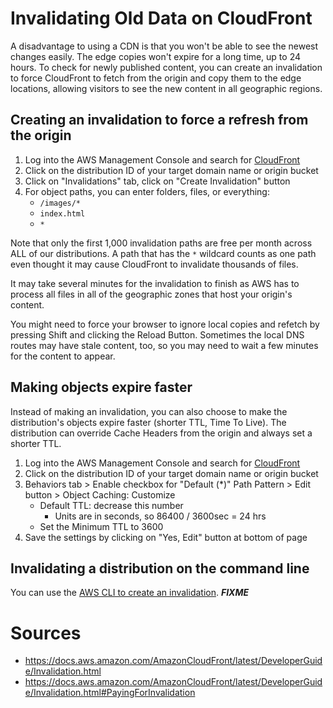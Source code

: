 # Invalidating Old Data on CloudFront

A disadvantage to using a CDN is that you won't be able to see the newest changes easily. The edge copies won't expire for a long time, up to 24 hours. To check for newly published content, you can create an invalidation to force CloudFront to fetch from the origin and copy them to the edge locations, allowing visitors to see the new content in all geographic regions.

## Creating an invalidation to force a refresh from the origin
1. Log into the AWS Management Console and search for [ CloudFront ](https://console.aws.amazon.com/cloudfront/home?#)
2. Click on the distribution ID of your target domain name or origin bucket
3. Click on "Invalidations" tab, click on "Create Invalidation" button
4. For object paths, you can enter folders, files, or everything:
    * `/images/*`
    * `index.html`
    * `*`

Note that only the first 1,000 invalidation paths are free per month across ALL of our distributions. A path that has the `*` wildcard counts as one path even thought it may cause CloudFront to invalidate thousands of files.

It may take several minutes for the invalidation to finish as AWS has to process all files in all of the geographic zones that host your origin's content.

You might need to force your browser to ignore local copies and refetch by pressing Shift and clicking the Reload Button. Sometimes the local DNS routes may have stale content, too, so you may need to wait a few minutes for the content to appear.

## Making objects expire faster
Instead of making an invalidation, you can also choose to make the distribution's objects expire faster (shorter TTL, Time To Live). The distribution can override Cache Headers from the origin and always set a shorter TTL.

1. Log into the AWS Management Console and search for [ CloudFront ](https://console.aws.amazon.com/cloudfront/home?#)
2. Click on the distribution ID of your target domain name or origin bucket
3. Behaviors tab > Enable checkbox for "Default (*)" Path Pattern > Edit button > Object Caching: Customize
    * Default TTL: decrease this number
        * Units are in seconds, so 86400 / 3600sec = 24 hrs
    * Set the Minimum TTL to 3600
4. Save the settings by clicking on "Yes, Edit" button at bottom of page

## Invalidating a distribution on the command line
 You can use the [AWS CLI to create an invalidation](./AWS-CLI-Cheatsheet.md). ***FIXME***

# Sources
  * https://docs.aws.amazon.com/AmazonCloudFront/latest/DeveloperGuide/Invalidation.html
  * https://docs.aws.amazon.com/AmazonCloudFront/latest/DeveloperGuide/Invalidation.html#PayingForInvalidation


